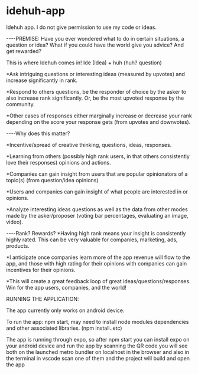# idehuh-app
Idehuh app. I do not give permission to use my code or ideas.

----PREMISE:
Have you ever wondered what to do in certain situations, a question or idea? What if you could have the world give you advice? And get rewarded?

This is where Idehuh comes in! Ide (Idea) + huh (huh? question)

*Ask intriguing questions or interesting ideas (measured by upvotes) and increase significantly in rank.

*Respond to others questions, be the responder of choice by the asker to also increase rank significantly. Or, be the most upvoted response by the community.

*Other cases of responses either marginally increase or decrease your rank depending on the score your response gets (from upvotes and downvotes).

----Why does this matter?

*Incentive/spread of creative thinking, questions, ideas, responses. 

*Learning from others (possibly high rank users, in that others consistently love their responses) opinions and actions.

*Companies can gain insight from users that are popular opinionators of a topic(s) (from question/idea opinions)

*Users and companies can gain insight of what people are interested in or opinions.

*Analyze interesting ideas questions as well as the data from other modes made by the asker/proposer (voting bar percentages, evaluating an image, video).


----Rank? Rewards?
*Having high rank means your insight is consistently highly rated. This can be very valuable for companies, marketing, ads, products.

*I anticipate once companies learn more of the app revenue will flow to the app, and those with high rating for their opinions with companies can gain incentives for their opinions. 

*This will create a great feedback loop of great ideas/questions/responses. Win for the app users, companies, and the world!


RUNNING THE APPLICATION:

The app currently only works on android device.

To run the app: npm start, may need to install node modules dependencies and other associated libraries. (npm install..etc)

The app is running through expo, so after npm start you can install expo on your android device and run the app by scanning the QR code you will see both on the launched metro bundler on localhost in the browser and also in the terminal in vscode 
scan one of them and the project will build and open the app


